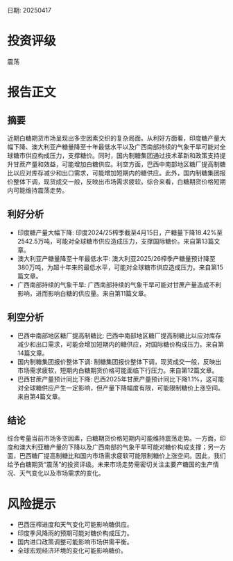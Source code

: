 
日期: 20250417

# 投资评级

震荡

# 报告正文

## 摘要

近期白糖期货市场呈现出多空因素交织的复杂局面。从利好方面看，印度糖产量大幅下降、澳大利亚产糖量降至十年最低水平以及广西南部持续的气象干旱可能对全球糖市供应构成压力，支撑糖价。同时，国内制糖集团通过技术革新和政策支持提升甘蔗产量和效益，可能增加白糖供应。利空方面，巴西中南部地区糖厂提高制糖比以应对库存减少和出口需求，可能增加短期内的糖供应。此外，国内制糖集团报价整体下调，现货成交一般，反映出市场需求疲软。综合来看，白糖期货价格短期内可能维持震荡走势。

## 利好分析

* 印度糖产量大幅下降: 印度2024/25榨季截至4月15日，产糖量下降18.42%至2542.5万吨，可能对全球糖市供应造成压力，支撑国际糖价。来自第13篇文章。
* 澳大利亚产糖量降至十年最低水平: 澳大利亚2025/26榨季产糖量预计降至380万吨，为超十年来的最低水平，可能对全球糖市供应造成压力。来自第15篇文章。
* 广西南部持续的气象干旱: 广西南部持续的气象干旱可能对甘蔗产量造成不利影响，进而影响白糖的供应量。来自第11篇文章。

## 利空分析

* 巴西中南部地区糖厂提高制糖比: 巴西中南部地区糖厂提高制糖比以应对库存减少和出口需求，可能会增加短期内的糖供应，对国际糖价构成压力。来自第14篇文章。
* 国内制糖集团报价整体下调: 制糖集团报价整体下调，现货成交一般，反映出市场需求疲软，短期内白糖期货价格可能面临下行压力。来自第12篇文章。
* 巴西甘蔗产量预计同比下降: 巴西2025年甘蔗产量预计同比下降1.1%，这可能对全球糖供应产生一定影响，但产量下降幅度有限，可能限制糖价上涨空间。来自第4篇文章。

## 结论

综合考量当前市场多空因素，白糖期货价格短期内可能维持震荡走势。一方面，印度和澳大利亚糖产量的下降以及广西南部的气象干旱可能对糖价构成支撑；另一方面，巴西糖厂提高制糖比和国内市场需求疲软可能限制糖价上涨空间。因此，我们给予白糖期货“震荡”的投资评级。未来市场走势需密切关注主要产糖国的生产情况、天气变化以及市场需求的变化。

# 风险提示

* 巴西压榨进度和天气变化可能影响糖供应。
* 印度季风降雨的预期可能对糖价构成压力。
* 国内进口政策调整可能影响市场供需平衡。
* 全球宏观经济环境的变化可能影响糖价。
